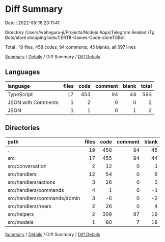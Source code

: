 # Diff Summary

Date : 2022-08-16 20:11:41

Directory /Users/waheguru-ji/Projects/Nodejs Apps/Telegram Related /Tg Bots/store shopping bots/CERTII-Games-Code-storeTGBot

Total : 19 files,  458 codes, 94 comments, 45 blanks, all 597 lines

[Summary](results.md) / [Details](details.md) / Diff Summary / [Diff Details](diff-details.md)

## Languages
| language | files | code | comment | blank | total |
| :--- | ---: | ---: | ---: | ---: | ---: |
| TypeScript | 17 | 455 | 94 | 44 | 593 |
| JSON with Comments | 1 | 2 | 0 | 0 | 2 |
| JSON | 1 | 1 | 0 | 1 | 2 |

## Directories
| path | files | code | comment | blank | total |
| :--- | ---: | ---: | ---: | ---: | ---: |
| . | 19 | 458 | 94 | 45 | 597 |
| src | 17 | 455 | 94 | 44 | 593 |
| src/conversation | 2 | 12 | 0 | 1 | 13 |
| src/handlers | 12 | 54 | 0 | 6 | 60 |
| src/handlers/actions | 3 | 26 | 0 | 3 | 29 |
| src/handlers/commands | 4 | 1 | 0 | -1 | 0 |
| src/handlers/commands/admin | 3 | -6 | 0 | -2 | -8 |
| src/handlers/hears | 2 | 26 | 0 | 4 | 30 |
| src/helpers | 2 | 309 | 87 | 19 | 415 |
| src/models | 1 | 80 | 7 | 18 | 105 |

[Summary](results.md) / [Details](details.md) / Diff Summary / [Diff Details](diff-details.md)
